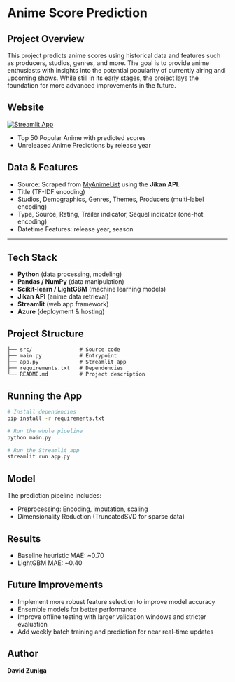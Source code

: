 # Anime Score Prediction

## Project Overview
This project predicts anime scores using historical data and features such as producers, studios, genres, and more. The goal is to provide anime enthusiasts with insights into the potential popularity of currently airing and upcoming shows. While still in its early stages, the project lays the foundation for more advanced improvements in the future.

## Website
[![Streamlit App](https://img.shields.io/badge/Website-Live-green?style=for-the-badge&logo=streamlit)](https://animeoracle.azurewebsites.net/)
- Top 50 Popular Anime with predicted scores
- Unreleased Anime Predictions by release year

## Data & Features
- Source: Scraped from [MyAnimeList](https://myanimelist.net) using the **Jikan API**.
- Title (TF-IDF encoding)
- Studios, Demographics, Genres, Themes, Producers (multi-label encoding)
- Type, Source, Rating, Trailer indicator, Sequel indicator (one-hot encoding)
- Datetime Features: release year, season

---

## Tech Stack
- **Python** (data processing, modeling)
- **Pandas / NumPy** (data manipulation)
- **Scikit-learn / LightGBM** (machine learning models)
- **Jikan API** (anime data retrieval)
- **Streamlit** (web app framework)
- **Azure** (deployment & hosting)


## Project Structure
```
├── src/               # Source code
├── main.py            # Entrypoint
├── app.py             # Streamlit app
├── requirements.txt   # Dependencies
└── README.md          # Project description
```

## Running the App

```bash
# Install dependencies
pip install -r requirements.txt

# Run the whole pipeline
python main.py

# Run the Streamlit app
streamlit run app.py
```

## Model
The prediction pipeline includes:
- Preprocessing: Encoding, imputation, scaling
- Dimensionality Reduction (TruncatedSVD for sparse data)

## Results
- Baseline heuristic MAE: ~0.70
- LightGBM MAE: ~0.40

## Future Improvements
- Implement more robust feature selection to improve model accuracy  
- Ensemble models for better performance  
- Improve offline testing with larger validation windows and stricter evaluation  
- Add weekly batch training and prediction for near real-time updates  

## Author
**David Zuniga**  


